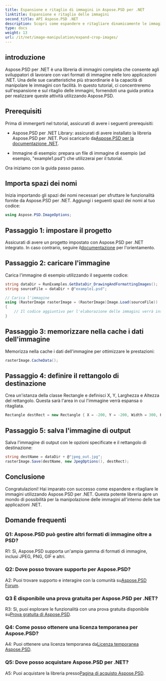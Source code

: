 ```yaml
---
title: Espansione e ritaglio di immagini in Aspose.PSD per .NET
linktitle: Espansione e ritaglio delle immagini
second_title: API Aspose.PSD .NET
description: Scopri come espandere e ritagliare dinamicamente le immagini utilizzando Aspose.PSD per .NET. Segui la nostra guida passo passo per una manipolazione perfetta delle immagini.
type: docs
weight: 13
url: /it/net/image-manipulation/expand-crop-images/
---
```

## introduzione

Aspose.PSD per .NET è una libreria di immagini completa che consente agli sviluppatori di lavorare con vari formati di immagine nelle loro applicazioni .NET. Una delle sue caratteristiche più straordinarie è la capacità di manipolare le immagini con facilità. In questo tutorial, ci concentreremo sull'espansione e sul ritaglio delle immagini, fornendoti una guida pratica per realizzare queste attività utilizzando Aspose.PSD.

## Prerequisiti

Prima di immergerti nel tutorial, assicurati di avere i seguenti prerequisiti:

-  Aspose.PSD per .NET Library: assicurati di avere installato la libreria Aspose.PSD per .NET. Puoi scaricarlo da[Aspose.PSD per la documentazione .NET](https://reference.aspose.com/psd/net/).

- Immagine di esempio: prepara un file di immagine di esempio (ad esempio, "example1.psd") che utilizzerai per il tutorial.

Ora iniziamo con la guida passo passo.

## Importa spazi dei nomi

Inizia importando gli spazi dei nomi necessari per sfruttare le funzionalità fornite da Aspose.PSD per .NET. Aggiungi i seguenti spazi dei nomi al tuo codice:

```csharp
using Aspose.PSD.ImageOptions;
```

## Passaggio 1: impostare il progetto

 Assicurati di avere un progetto impostato con Aspose.PSD per .NET integrato. In caso contrario, seguire il[documentazione](https://reference.aspose.com/psd/net/) per l'orientamento.

## Passaggio 2: caricare l'immagine

Carica l'immagine di esempio utilizzando il seguente codice:

```csharp
string dataDir = RunExamples.GetDataDir_DrawingAndFormattingImages();
string sourceFile = dataDir + @"example1.psd";

// Carica l'immagine
using (RasterImage rasterImage = (RasterImage)Image.Load(sourceFile))
{
    // Il codice aggiuntivo per l'elaborazione delle immagini verrà inserito qui
}
```

## Passaggio 3: memorizzare nella cache i dati dell'immagine

Memorizza nella cache i dati dell'immagine per ottimizzare le prestazioni:

```csharp
rasterImage.CacheData();
```

## Passaggio 4: definire il rettangolo di destinazione

Crea un'istanza della classe Rectangle e definisci X, Y, Larghezza e Altezza del rettangolo. Questa sarà l'area in cui l'immagine verrà espansa o ritagliata.

```csharp
Rectangle destRect = new Rectangle { X = -200, Y = -200, Width = 300, Height = 300 };
```

## Passaggio 5: salva l'immagine di output

Salva l'immagine di output con le opzioni specificate e il rettangolo di destinazione:

```csharp
string destName = dataDir + @"jpeg_out.jpg";
rasterImage.Save(destName, new JpegOptions(), destRect);
```

## Conclusione

Congratulazioni! Hai imparato con successo come espandere e ritagliare le immagini utilizzando Aspose.PSD per .NET. Questa potente libreria apre un mondo di possibilità per la manipolazione delle immagini all'interno delle tue applicazioni .NET.

## Domande frequenti

### Q1: Aspose.PSD può gestire altri formati di immagine oltre a PSD?

R1: Sì, Aspose.PSD supporta un'ampia gamma di formati di immagine, inclusi JPEG, PNG, GIF e altri.

### Q2: Dove posso trovare supporto per Aspose.PSD?

 A2: Puoi trovare supporto e interagire con la comunità su[Aspose.PSD Forum](https://forum.aspose.com/c/psd/34).

### Q3 È disponibile una prova gratuita per Aspose.PSD per .NET?

 R3: Sì, puoi esplorare le funzionalità con una prova gratuita disponibile su[Prova gratuita di Aspose.PSD](https://releases.aspose.com/).

### Q4: Come posso ottenere una licenza temporanea per Aspose.PSD?

 A4: Puoi ottenere una licenza temporanea da[Licenza temporanea Aspose.PSD](https://purchase.aspose.com/temporary-license/).

### Q5: Dove posso acquistare Aspose.PSD per .NET?

 A5: Puoi acquistare la libreria presso[Pagina di acquisto Aspose.PSD](https://purchase.aspose.com/buy).